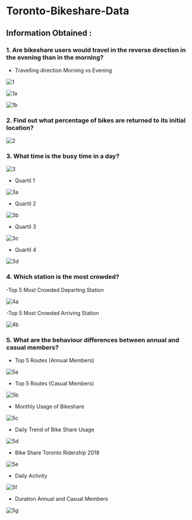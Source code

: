 # Toronto-Bikeshare-Data

## Information Obtained :
### 1. Are bikeshare users would travel in the reverse direction in the evening than in the morning?
- Travelling direction Morning vs Evening

![1](https://user-images.githubusercontent.com/35904444/102904248-11451f00-44a4-11eb-85b6-d06ee9ba9f4b.PNG)


![1a](https://user-images.githubusercontent.com/35904444/102905075-35553000-44a5-11eb-8e4a-3b6e8dcd2bf0.PNG)


![1b](https://user-images.githubusercontent.com/35904444/102905104-3f772e80-44a5-11eb-9b2d-b7bc49fc5a57.PNG)


### 2. Find out what percentage of bikes are returned to its initial location?

![2](https://user-images.githubusercontent.com/35904444/102905242-69305580-44a5-11eb-82fb-7eb63cae53d0.PNG)


### 3. What time is the busy time in a day?

![3](https://user-images.githubusercontent.com/35904444/102905601-ff647b80-44a5-11eb-9db9-91dffef96081.PNG)


- Quartil 1

![3a](https://user-images.githubusercontent.com/35904444/102905663-16a36900-44a6-11eb-82ed-b86a5e16fd71.PNG)


- Quartil 2

![3b](https://user-images.githubusercontent.com/35904444/102905741-2a4ecf80-44a6-11eb-9d6f-45285980722d.PNG)



- Quartil 3

![3c](https://user-images.githubusercontent.com/35904444/102905797-3f2b6300-44a6-11eb-8015-6c8d8cfb797b.PNG)


- Quartil 4

![3d](https://user-images.githubusercontent.com/35904444/102905852-55d1ba00-44a6-11eb-8fd4-d34b6144f0f7.PNG)



### 4. Which station is the most crowded?

-Top 5 Most Crowded Departing Station

![4a](https://user-images.githubusercontent.com/35904444/102906012-97fafb80-44a6-11eb-81bd-a3b0cfaa0b4d.PNG)



-Top 5 Most Crowded Arriving Station

![4b](https://user-images.githubusercontent.com/35904444/102906010-96c9ce80-44a6-11eb-89a5-d7aa31520b01.PNG)



### 5. What are the behaviour differences between annual and casual members?

- Top 5 Routes (Annual Members)

![5a](https://user-images.githubusercontent.com/35904444/102906670-8b2ad780-44a7-11eb-94ab-070018d47fdd.PNG)


- Top 5 Routes (Casual Members)

![5b](https://user-images.githubusercontent.com/35904444/102906676-8cf49b00-44a7-11eb-9ee9-ec294dd9be1a.PNG)


- Monthly Usage of Bikeshare

![5c](https://user-images.githubusercontent.com/35904444/102906677-8d8d3180-44a7-11eb-8e3f-9a1c13900b0e.PNG)


- Daily Trend of Bike Share Usage

![5d](https://user-images.githubusercontent.com/35904444/102906679-8e25c800-44a7-11eb-8a07-e53c051b1bee.PNG)


- Bike Share Toronto Ridership 2018

![5e](https://user-images.githubusercontent.com/35904444/102906681-8ebe5e80-44a7-11eb-8b56-9bbba209b3a2.PNG)



- Daily Activity

![5f](https://user-images.githubusercontent.com/35904444/102906684-8f56f500-44a7-11eb-86eb-6e44879c3f9f.PNG)


- Duration Annual and Casual Members

![5g](https://user-images.githubusercontent.com/35904444/102906686-9120b880-44a7-11eb-99b4-25780e458a3f.PNG)

